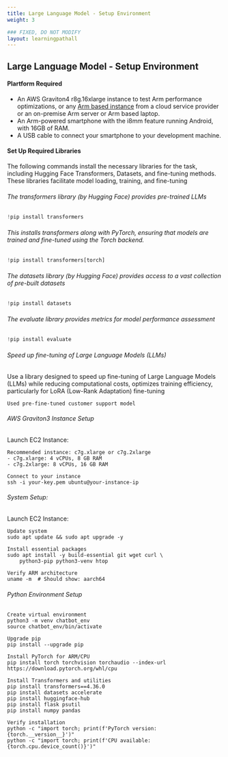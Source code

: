 ```yaml
---
title: Large Language Model - Setup Environment 
weight: 3

### FIXED, DO NOT MODIFY
layout: learningpathall
---
```


## Large Language Model - Setup Environment

#### Plartform Required 
- An AWS Graviton4 r8g.16xlarge instance to test Arm performance optimizations, or any [Arm based instance](/learning-paths/servers-and-cloud-computing/csp/) from a cloud service provider or an on-premise Arm server or Arm based laptop.
- An Arm-powered smartphone with the i8mm feature running Android, with 16GB of RAM.
- A USB cable to connect your smartphone to your development machine.

#### Set Up Required Libraries
The following commands install the necessary libraries for the task, including Hugging Face Transformers, Datasets, and fine-tuning methods. These libraries facilitate model loading, training, and fine-tuning

###### The transformers library (by Hugging Face) provides pre-trained LLMs
```python
!pip install transformers

```
###### This installs transformers along with PyTorch, ensuring that models are trained and fine-tuned using the Torch backend.
```python
!pip install transformers[torch]
```
###### The datasets library (by Hugging Face) provides access to a vast collection of pre-built datasets

```python
!pip install datasets
```
###### The evaluate library provides metrics for model performance assessment

```python
!pip install evaluate
```
###### Speed up fine-tuning of Large Language Models (LLMs)
Use a library designed to speed up fine-tuning of Large Language Models (LLMs) while reducing computational costs, optimizes training efficiency, particularly for LoRA (Low-Rank Adaptation) fine-tuning 


```
Used pre-fine-tuned customer support model
```

###### AWS Graviton3 Instance Setup
Launch EC2 Instance:


```
Recommended instance: c7g.xlarge or c7g.2xlarge
- c7g.xlarge: 4 vCPUs, 8 GB RAM 
- c7g.2xlarge: 8 vCPUs, 16 GB RAM 

Connect to your instance
ssh -i your-key.pem ubuntu@your-instance-ip
```

###### System Setup:
Launch EC2 Instance:


```
Update system
sudo apt update && sudo apt upgrade -y

Install essential packages
sudo apt install -y build-essential git wget curl \
    python3-pip python3-venv htop

Verify ARM architecture
uname -m  # Should show: aarch64
```

###### Python Environment Setup



```
Create virtual environment
python3 -m venv chatbot_env
source chatbot_env/bin/activate

Upgrade pip
pip install --upgrade pip

Install PyTorch for ARM/CPU
pip install torch torchvision torchaudio --index-url https://download.pytorch.org/whl/cpu

Install Transformers and utilities
pip install transformers==4.36.0
pip install datasets accelerate
pip install huggingface-hub
pip install flask psutil
pip install numpy pandas

Verify installation
python -c "import torch; print(f'PyTorch version: {torch.__version__}')"
python -c "import torch; print(f'CPU available: {torch.cpu.device_count()}')"
```